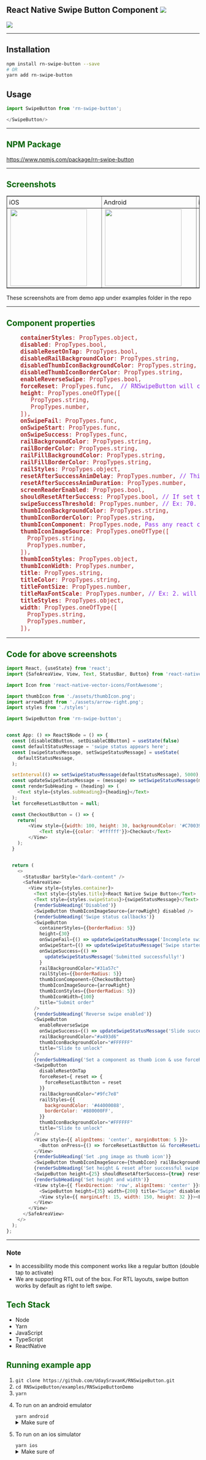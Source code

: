 ## React Native Swipe Button Component <img src="https://img.shields.io/badge/contributions-welcome-brightgreen.svg?style=flat" /> 
<a href="https://nodei.co/npm/rn-swipe-button/"><img src="https://nodei.co/npm/rn-swipe-button.png?downloads=true&downloadRank=true&stars=true"></a>

<hr>

## Installation 

```bash
npm install rn-swipe-button --save
# OR
yarn add rn-swipe-button

```

## Usage
```js
import SwipeButton from 'rn-swipe-button'; 

</SwipeButton/>
```

<hr>
<div>
  <h2 style="color:darkgreen;">NPM Package</h2>
  <a href="https://www.npmjs.com/package/rn-swipe-button">https://www.npmjs.com/package/rn-swipe-button</a>
</div>
<hr>
<div>
  <h2 style="color:darkgreen;">Screenshots</h2>
  <table border>
	<tr">
	  <td style="padding: 5px;"><span>iOS</span></td>
	  <td style="padding: 5px;"><span>Android</span></td>
  	<td style="padding: 5px;"><span>iOS GIF</span></td>
    <td style="padding: 5px;"><span>Android RTL</span></td>
	</tr>
	<tr>
     	  <td><img src="https://github.com/UdaySravanK/RNSwipeButton/blob/master/docs/rn-swipe-button-ios.png" width="200" style="margin-right: 30px;"/></td>
     	  <td><img src="https://github.com/UdaySravanK/RNSwipeButton/blob/master/docs/rn-swipe-button.png" style="margin-right: 30px;" width="200"/></td>
        <td><img src="https://github.com/UdaySravanK/RNSwipeButton/blob/master/docs/rn-swipe-button.gif" style="margin-right: 30px;" width="200"/></td>
        <td><img src="https://github.com/UdaySravanK/RNSwipeButton/blob/master/docs/rn-swipe-button-rtl.png" style="margin-right: 30px;" width="200"/></td>
	</tr>
  </table>
  <p>These screenshots are from demo app under examples folder in the repo</p>
</div>
<hr>

<h2 style="color:darkgreen;">Component properties</h2>
<pre style="font-size: 15px; color: brown;">
    <b>containerStyles</b>: PropTypes.object,
    <b>disabled</b>: PropTypes.bool,
    <b>disableResetOnTap</b>: PropTypes.bool,
    <b>disabledRailBackgroundColor</b>: PropTypes.string,
    <b>disabledThumbIconBackgroundColor</b>: PropTypes.string,
    <b>disabledThumbIconBorderColor</b>: PropTypes.string,
    <b>enableReverseSwipe</b>: PropTypes.bool,
    <b>forceReset</b>: PropTypes.func, <span style="color: blueviolet"> // RNSwipeButton will call this function by passing a "reset" function as argument. Calling "reset" will reset the swipe thumb.</span>
    <b>height</b>: PropTypes.oneOfType([
       PropTypes.string,
       PropTypes.number,
    ]),
    <b>onSwipeFail</b>: PropTypes.func,
    <b>onSwipeStart</b>: PropTypes.func,
    <b>onSwipeSuccess</b>: PropTypes.func,
    <b>railBackgroundColor</b>: PropTypes.string,
    <b>railBorderColor</b>: PropTypes.string,
    <b>railFillBackgroundColor</b>: PropTypes.string,
    <b>railFillBorderColor</b>: PropTypes.string,
    <b>railStyles</b>: PropTypes.object,
    <b>resetAfterSuccessAnimDelay</b>: PropTypes.number, <span style="color: blueviolet">// This is delay before resetting the button after successful swipe When shouldResetAfterSuccess = true </span>
    <b>resetAfterSuccessAnimDuration</b>: PropTypes.number,
    <b>screenReaderEnabled</b>: PropTypes.bool,
    <b>shouldResetAfterSuccess</b>: PropTypes.bool, <span style="color: blueviolet">// If set to true, buttun resets automatically after swipe success with default delay of 1000ms</span>
    <b>swipeSuccessThreshold</b>: PropTypes.number, <span style="color: blueviolet">// Ex: 70. Swipping 70% will be considered as successful swipe</span>
    <b>thumbIconBackgroundColor</b>: PropTypes.string,
    <b>thumbIconBorderColor</b>: PropTypes.string,
    <b>thumbIconComponent</b>: PropTypes.node, <span style="color: blueviolet">Pass any react component to replace swipable thumb icon</span>
    <b>thumbIconImageSource</b>: PropTypes.oneOfType([
      PropTypes.string,
      PropTypes.number,
    ]),
    <b>thumbIconStyles</b>: PropTypes.object,
    <b>thumbIconWidth</b>: PropTypes.number,
    <b>title</b>: PropTypes.string,
    <b>titleColor</b>: PropTypes.string,
    <b>titleFontSize</b>: PropTypes.number,
    <b>titleMaxFontScale</b>: PropTypes.number, <span style="color: blueviolet">// Ex: 2. will limit font size increasing to 200% when user increases font size in device properties</span>
    <b>titleStyles</b>: PropTypes.object,
    <b>width</b>: PropTypes.oneOfType([
      PropTypes.string,
      PropTypes.number,
    ]),
</pre>
<hr>
<h2 style="color:darkgreen;">Code for above screenshots</h2>

```js
import React, {useState} from 'react';
import {SafeAreaView, View, Text, StatusBar, Button} from 'react-native';

import Icon from 'react-native-vector-icons/FontAwesome';

import thumbIcon from './assets/thumbIcon.png';
import arrowRight from './assets/arrow-right.png';
import styles from './styles';

import SwipeButton from 'rn-swipe-button';


const App: () => React$Node = () => {
  const [disableCBButton, setDisableCBButton] = useState(false)
  const defaultStatusMessage = 'swipe status appears here';
  const [swipeStatusMessage, setSwipeStatusMessage] = useState(
    defaultStatusMessage,
  );

  setInterval(() => setSwipeStatusMessage(defaultStatusMessage), 5000);
  const updateSwipeStatusMessage = (message) => setSwipeStatusMessage(message);
  const renderSubHeading = (heading) => (
    <Text style={styles.subHeading}>{heading}</Text>
  );
  let forceResetLastButton = null;

  const CheckoutButton = () => {
    return(
        <View style={{width: 100, height: 30, backgroundColor: '#C70039', borderRadius: 5, justifyContent: 'center', alignItems: 'center'}}>
            <Text style={{color: '#ffffff'}}>Checkout</Text>
        </View>
    );
  } 


  return (
    <>
      <StatusBar barStyle="dark-content" />
      <SafeAreaView>
        <View style={styles.container}>
          <Text style={styles.title}>React Native Swipe Button</Text>
          <Text style={styles.swipeStatus}>{swipeStatusMessage}</Text>
          {renderSubHeading('Disabled')}
          <SwipeButton thumbIconImageSource={arrowRight} disabled />
          {renderSubHeading('Swipe status callbacks')}
          <SwipeButton
            containerStyles={{borderRadius: 5}}
            height={30}
            onSwipeFail={() => updateSwipeStatusMessage('Incomplete swipe!')}
            onSwipeStart={() => updateSwipeStatusMessage('Swipe started!')}
            onSwipeSuccess={() =>
              updateSwipeStatusMessage('Submitted successfully!')
            }
            railBackgroundColor="#31a57c"
            railStyles={{borderRadius: 5}}
            thumbIconComponent={CheckoutButton}
            thumbIconImageSource={arrowRight}
            thumbIconStyles={{borderRadius: 5}}
            thumbIconWidth={100} 
            title="Submit order"
          />
          {renderSubHeading('Reverse swipe enabled')}
          <SwipeButton
            enableReverseSwipe
            onSwipeSuccess={() => updateSwipeStatusMessage('Slide success!')}
            railBackgroundColor="#a493d6"
            thumbIconBackgroundColor="#FFFFFF"
            title="Slide to unlock"
          />
          {renderSubHeading('Set a component as thumb icon & use forceReset')}
          <SwipeButton
            disableResetOnTap
            forceReset={ reset => {
              forceResetLastButton = reset
            }}
            railBackgroundColor="#9fc7e8"  
            railStyles={{
              backgroundColor: '#44000088',
              borderColor: '#880000FF',
            }}
            thumbIconBackgroundColor="#FFFFFF"
            title="Slide to unlock"
          />
          <View style={{ alignItems: 'center', marginBottom: 5 }}>
            <Button onPress={() => forceResetLastButton && forceResetLastButton()} title="Force reset" />
          </View>  
          {renderSubHeading('Set .png image as thumb icon')}
          <SwipeButton thumbIconImageSource={thumbIcon} railBackgroundColor="#cfb0dd"/>
          {renderSubHeading('Set height & reset after successful swipe')}
          <SwipeButton height={25} shouldResetAfterSuccess={true} resetAfterSuccessAnimDelay={1000} />
          {renderSubHeading('Set height and width')}
          <View style={{ flexDirection: 'row', alignItems: 'center' }}>
            <SwipeButton height={35} width={200} title="Swipe" disabled={disableCBButton} />
            <View style={{ marginLeft: 15, width: 150, height: 32 }}><Button onPress={() => setDisableCBButton(!disableCBButton)} title="Toggle disable" /></View>
          </View>  
        </View>
      </SafeAreaView>
    </>
  );
};
```
<hr/>

### Note 
<ul>
  <li>In accessibility mode this component works like a regular button (double tap to activate)</li>
  <li>We are supporting RTL out of the box. For RTL layouts, swipe button works by default as right to left swipe.</li>
</ul>

<h2 style="color:darkgreen;">Tech Stack</h2>
<ul>
<li>Node</li>
<li>Yarn</li>
<li>JavaScript</li>
<li>TypeScript</li>
<li>ReactNative</li>
</ul>

<div>
    <h2 style="color:darkgreen;">Running example app</h2>
    <ol>
      <li><code>git clone https://github.com/UdaySravanK/RNSwipeButton.git</code></li>
      <li><code>cd RNSwipeButton/examples/RNSwipeButtonDemo</code></li>
      <li><code>yarn</code></li>
      <li><p>To run on an android emulator</p>
        <code>yarn android</code> 
        <details>
          <summary>Make sure of</summary>
          <ul>
            <li>Android Studio is configured</li>
            <li>Global paths set correctly for Android SDK i.e ANDROID_HOME, tools, platform-tools</li>
            <li>Java8 is installed</li>
            <li>At least one emulator is ready</li>
          </ul>
        </details>
      </li>
      <li><p>To run on an ios simulator</p>
        <code>yarn ios</code> 
        <details>
          <summary>Make sure of</summary>
          <ul>
            <li>xcode is configured</li>
            <li>cocoapods installed</li>
            <li>If seeing issues then run <code>pod deintegrate & pod install</code></li>
            <li>If seeing issues with fonts
               <ol>
                 <li>Open ios workspace project in xcode</li>
                 <li>Select RNSwipeButtonDemo</li>
                 <li>Go to Build phases</li>
                 <li>Open 'Copy Bundle Resources' and delete all .ttf files</li>
               </ol>
            </li>
          </ul>
        </details>
      </li>
    </ol>
   </div>
